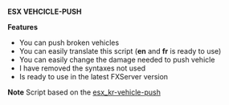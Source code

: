 **ESX VEHCICLE-PUSH**

**Features**
* You can push broken vehicles
* You can easily translate this script (**en** and **fr** is ready to use)
* You can easily change the damage needed to push vehicle
* I have removed the syntaxes not used
* Is ready to use in the latest FXServer version

**Note** Script based on the [esx_kr-vehicle-push](https://github.com/KRILLE123/esx-kr-vehicle-push)